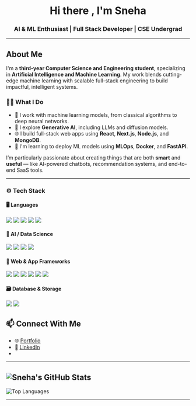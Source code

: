 <h1 align="center">Hi there , I'm Sneha</h1>
<h3 align="center">AI & ML Enthusiast | Full Stack Developer | CSE Undergrad</h3>

---

## About Me

I'm a **third-year Computer Science and Engineering student**, specializing in **Artificial Intelligence and Machine Learning**. My work blends cutting-edge machine learning with scalable full-stack engineering to build impactful, intelligent systems.

### 👨‍💻 What I Do

- 🤖 I work with machine learning models, from classical algorithms to deep neural networks.
- 🧬 I explore **Generative AI**, including LLMs and diffusion models.
- 🌐 I build full-stack web apps using **React**, **Next.js**, **Node.js**, and **MongoDB**.
- 🚀 I'm learning to deploy ML models using **MLOps**, **Docker**, and **FastAPI**.

I’m particularly passionate about creating things that are both **smart** and **useful** — like AI-powered chatbots, recommendation systems, and end-to-end SaaS tools.

---

### ⚙️ Tech Stack

#### 🖥️ Languages
<p>
  <img src="https://img.shields.io/badge/Python-3776AB?style=for-the-badge&logo=python&logoColor=white"/>
  <img src="https://img.shields.io/badge/Java-007396?style=for-the-badge&logo=java&logoColor=white"/>
  <img src="https://img.shields.io/badge/R-276DC3?style=for-the-badge&logo=r&logoColor=white"/>
  <img src="https://img.shields.io/badge/HTML5-E34F26?style=for-the-badge&logo=html5&logoColor=white"/>
  <img src="https://img.shields.io/badge/CSS3-1572B6?style=for-the-badge&logo=css3&logoColor=white"/>
</p>

#### 🤖 AI / Data Science
<p>
  <img src="https://img.shields.io/badge/PyTorch-EE4C2C?style=for-the-badge&logo=pytorch&logoColor=white"/>
  <img src="https://img.shields.io/badge/TensorFlow-FF6F00?style=for-the-badge&logo=tensorflow&logoColor=white"/>
  <img src="https://img.shields.io/badge/Pandas-150458?style=for-the-badge&logo=pandas&logoColor=white"/>
  <img src="https://img.shields.io/badge/NumPy-013243?style=for-the-badge&logo=numpy&logoColor=white"/>
</p>

#### 🧱 Web & App Frameworks
<p>
  <img src="https://img.shields.io/badge/React-20232A?style=for-the-badge&logo=react&logoColor=61DAFB"/>
  <img src="https://img.shields.io/badge/Next.js-000000?style=for-the-badge&logo=nextdotjs&logoColor=white"/>
  <img src="https://img.shields.io/badge/TailwindCSS-38B2AC?style=for-the-badge&logo=tailwind-css&logoColor=white"/>
  <img src="https://img.shields.io/badge/Node.js-339933?style=for-the-badge&logo=nodedotjs&logoColor=white"/>
  <img src="https://img.shields.io/badge/Express.js-404D59?style=for-the-badge&logo=express&logoColor=white"/>
  <img src="https://img.shields.io/badge/Django-092E20?style=for-the-badge&logo=django&logoColor=white"/>
</p>

#### 🗃️ Database & Storage
<p>
  <img src="https://img.shields.io/badge/MongoDB-47A248?style=for-the-badge&logo=sql&logoColor=white"/>
  <img src="https://img.shields.io/badge/MongoDB-47A248?style=for-the-badge&logo=mongodb&logoColor=white"/>
</p>

## 📫 Connect With Me

- 🌐 [Portfolio](https://sneha-pm.com)
- 💼 [LinkedIn](https://linkedin.com/in/sneha-mukunthan)
- 
---
![Sneha's GitHub Stats](https://github-readme-stats.vercel.app/api?username=snehapm04&show_icons=true&theme=onedark)
---
![Top Languages](https://github-readme-stats.vercel.app/api/top-langs/?username=snehapm04&layout=compact&theme=onedark)

---





